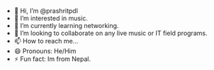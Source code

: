 - 👋 Hi, I’m @prashritpdl
- 👀 I’m interested in music.
- 🌱 I’m currently learning networking.
- 💞️ I’m looking to collaborate on any live music or IT field programs.
- 📫 How to reach me...
- 😄 Pronouns: He/Him
- ⚡ Fun fact: Im from Nepal.

<!---
prashritpdl/prashritpdl is a ✨ special ✨ repository because its `README.md` (this file) appears on your GitHub profile.
You can click the Preview link to take a look at your changes.
--->
